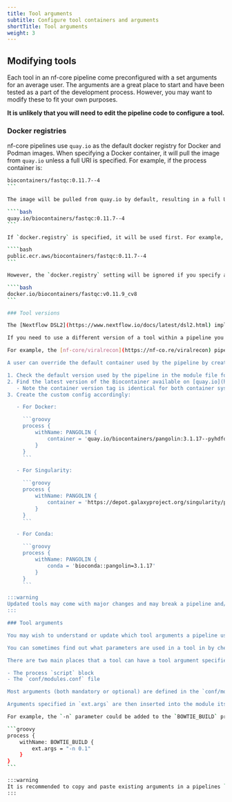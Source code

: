 ```yaml
---
title: Tool arguments
subtitle: Configure tool containers and arguments
shortTitle: Tool arguments
weight: 3
---
```


## Modifying tools

Each tool in an nf-core pipeline come preconfigured with a set arguments for an average user.
The arguments are a great place to start and have been tested as a part of the development process.
However, you may want to modify these to fit your own purposes.

**It is unlikely that you will need to edit the pipeline code to configure a tool.**

### Docker registries

nf-core pipelines use `quay.io` as the default docker registry for Docker and Podman images.
When specifying a Docker container, it will pull the image from `quay.io` unless a full URI is specified. For example, if the process container is:

`````bash
biocontainers/fastqc:0.11.7--4
```

The image will be pulled from quay.io by default, resulting in a full URI of:

````bash
quay.io/biocontainers/fastqc:0.11.7--4
```

If `docker.registry` is specified, it will be used first. For example, if the config value `docker.registry = 'public.ecr.aws'` is specified the image will be pulled from:

````bash
public.ecr.aws/biocontainers/fastqc:0.11.7--4
```

However, the `docker.registry` setting will be ignored if you specify a full URI:

````bash
docker.io/biocontainers/fastqc:v0.11.9_cv8
```

### Tool versions

The [Nextflow DSL2](https://www.nextflow.io/docs/latest/dsl2.html) implementation of nf-core pipelines uses one container or conda environment per process.

If you need to use a different version of a tool within a pipeline you need to identify the `process` name and override the Nextflow `container` or `conda` definition using the `withName` declaration.

For example, the [nf-core/viralrecon](https://nf-co.re/viralrecon) pipeline uses a tool called Pangolin that updates an internal database of COVID-19 lineages quite frequently. It doesn't make sense to re-release the `nf-core/viralrecon` pipeline every time a new version of Pangolin is released.

A user can override the default container used by the pipeline by creating a custom config file and passing it as a command-line argument via a custom configuration file.

1. Check the default version used by the pipeline in the module file for the tool under `modules/nf-core/` directory of the pipeline. For example, for [Pangolin](https://github.com/nf-core/viralrecon/blob/a85d5969f9025409e3618d6c280ef15ce417df65/modules/nf-core/software/pangolin/main.nf#L14-L19)
2. Find the latest version of the Biocontainer available on [quay.io](https://quay.io/repository/biocontainers/pangolin?tag=latest&tab=tags) for Docker or [Galaxy Project](https://depot.galaxyproject.org/singularity/) for Singularity
   - Note the container version tag is identical for both container systems, but must include the 'build' ID (e.g.`--pyhdfd78af_1`)
3. Create the custom config accordingly:

   - For Docker:

     ```groovy
     process {
         withName: PANGOLIN {
             container = 'quay.io/biocontainers/pangolin:3.1.17--pyhdfd78af_1'
         }
     }
     ```

   - For Singularity:

     ```groovy
     process {
         withName: PANGOLIN {
             container = 'https://depot.galaxyproject.org/singularity/pangolin:3.1.17--pyhdfd78af_1'
         }
     }
     ```

   - For Conda:

     ```groovy
     process {
         withName: PANGOLIN {
             conda = 'bioconda::pangolin=3.1.17'
         }
     }
     ```

:::warning
Updated tools may come with major changes and may break a pipeline and/or create missing values in MultiQC version tables.
:::

### Tool arguments

You may wish to understand or update which tool arguments a pipeline uses.

You can sometimes find out what parameters are used in a tool in by checking the longer 'help' description of different pipeline parameters, e.g., by pressing the 'help' button next to [this parameter](https://nf-co.re/funcscan/1.0.1/parameters#annotation_bakta_mincontig) in [nf-core/funcscan](https://nf-co.re/funcscan).

There are two main places that a tool can have a tool argument specified:

- The process `script` block
- The `conf/modules.conf` file

Most arguments (both mandatory or optional) are defined in the `conf/modules.conf` file under the `ext.args` entry. Arguments that are defined in the `conf/modules.conf` file can be flexible modified using custom configuration files.

Arguments specified in `ext.args` are then inserted into the module itself via the `$args` variable in the module's bash code

For example, the `-n` parameter could be added to the `BOWTIE_BUILD` process:

```groovy
process {
    withName: BOWTIE_BUILD {
        ext.args = "-n 0.1"
    }
}
```

:::warning
It is recommended to copy and paste existing arguments in a pipelines `conf/modules.config` file to ensure the pipeline can function as expected.
:::
`````
